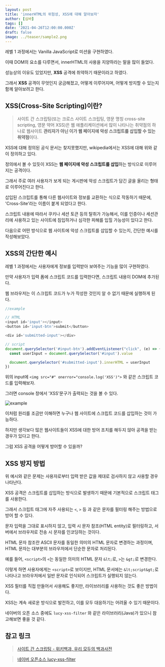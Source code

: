 ```yaml
---
layout: post
title: 'innerHTML의 위험성, XSS에 대해 알아보자'
author: [심바]
tags: []
date: '2021-04-26T12:00:00.000Z'
draft: false
image: ../teaser/sample2.png
---
```


레벨 1 과정에서는 Vanilla JavaScript로 미션을 구현하였다.

이때 DOM의 요소를 다루면서, innerHTML의 사용을 지양하라는 말을 많이 들었다.

성능상의 이유도 있었지만, **XSS** 공격에 취약하기 때문이라고 하였다.

그래서 **XSS** 공격이 무엇인지 궁금해졌고, 어떻게 이루어지며, 어떻게 방지할 수 있는지 함께 알아보려고 한다.

## XSS(Cross-Site Scripting)이란?

> 사이트 간 스크립팅(또는 크로스 사이트 스크립팅, 영문 명칭 cross-site scripting, 영문 약어 XSS)은 웹 애플리케이션에서 많이 나타나는 취약점의 하나로 웹사이트 **관리자가 아닌 이가 웹 페이지에 악성 스크립트를 삽입할 수 있는 취약점**이다.

XSS에 대해 정의된 공식 문서는 찾지못했지만, wikipedia에서는 XSS에 대해 위와 같이 정의하고 있다.

정의에서 볼 수 있듯이 XSS는 **웹 페이지에 악성 스크립트를 삽입**하는 방식으로 이루어지는 공격이다.

그래서 주로 여러 사용자가 보게 되는 게시판에 악성 스크립트가 담긴 글을 올리는 형태로 이루어진다고 한다.

삽입된 스크립트를 통해 다른 웹사이트와 정보를 교환하는 식으로 작동하기 때문에, 'Cross-Site'라는 이름이 붙게 되었다고 한다.

스크립트 내용에 따라서 쿠키나 세션 토큰 등의 탈취가 가능해서, 이를 인증이나 세션관리에 사용하고 있는 사이트에 침입하거나 심각한 피해를 입힐 가능성이 있다고 한다.

다음으로 어떤 방식으로 웹 사이트에 악성 스크립트를 삽입할 수 있는지, 간단한 예시를 작성해보았다.

## XSS의 간단한 예시

레벨 1 과정에서는 사용자에게 정보를 입력받아 보여주는 기능을 많이 구현하였다.

만약 사용자가 입력 폼에 스크립트 코드를 입력한다면, 스크립트 내용이 DOM에 추가된다.

웹 브라우저는 이 스크립트 코드가 누가 작성한 것인지 알 수 없기 때문에 실행하게 된다.

```javascript
//example

// HTML
<input id='input'></input>
<button id='input-btn'>submit</button>

<div id='submitted-input'></div>

// script
document.querySelector('#input-btn').addEventListener("click", (e) => {
  const userInput = document.querySelector('#input').value

  document.querySelector('#submitted-input').innerHTML = userInput
})
```

위의 input에 `<img src="#" onerror="console.log('XSS')">` 와 같은 스크립트 코드를 입력해보자.

그러면 console 창에서 'XSS'문구가 출력되는 것을 볼 수 있다.

![example](../images/2021-04-26-cross-site-scripting-example.gif)

이처럼 원리를 조금만 이해하면 누구나 웹 사이트에 스크립트 코드를 삽입하는 것이 가능하다.

하지만 생각보다 많은 웹사이트들이 XSS에 대한 방어 조치를 해두지 않아 공격을 받는 경우가 있다고 한다.

그럼 XSS 공격을 어떻게 방어할 수 있을까?

## XSS 방지 방법

위 예시와 같은 문제는 사용자로부터 입력 받은 값을 제대로 검사하지 않고 사용할 경우 나타난다.

XSS 공격은 스크립트를 삽입하는 방식으로 발생하기 때문에 기본적으로 스크립트 태그를 사용한다.

그래서 스크립트 태그에 자주 사용되는 `<`, `>` 등 과 같은 문자를 필터링 해주는 방법으로 방어 할 수 있다.

문자 입력을 그대로 표시하지 않고, 입력 시 문자 참조(HTML entity)로 필터링하고, 서버에서 브라우저로 전송 시 문자를 인코딩하는 것이다.

HTML 문자 참조란 ASCII 문자를 동일한 의미의 HTML 문자로 변경하는 과정이며, HTML 문자는 대부분의 브라우저에서 단순한 문자로 처리된다.

예를 들어, `<script>`의 `<`는 동일한 의미의 HTML 문자 `&lt;`로, `>`는 `&gt;`로 변경한다.

이렇게 하면 사용자에게는 `<script>`로 보이지만, HTML 문서에는 `&lt;script&gt;`로 나타나고 브라우저에서 일반 문자로 인식되어 스크립트가 실행되지 않는다.

XSS 필터를 직접 만들어서 사용해도 좋지만, 라이브러리를 사용하는 것도 좋은 방법이다.

XSS는 계속 새로운 방식으로 발전하고, 이를 모두 대응하기는 어려울 수 있기 때문이다.

네이버의 오픈 소스 중에도 `lucy-xss-filter` 와 같은 라이브러리(Java)가 있으니 참고해보면 좋을 것 같다.

## 참고 링크

> [사이트 간 스크립팅 - 위키백과, 우리 모두의 백과사전](https://ko.wikipedia.org/wiki/%EC%82%AC%EC%9D%B4%ED%8A%B8_%EA%B0%84_%EC%8A%A4%ED%81%AC%EB%A6%BD%ED%8C%85#cite_note-1)

> [네이버 오픈소스 lucy-xss-filter](https://github.com/naver/lucy-xss-filter)

